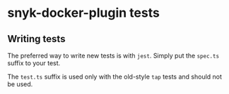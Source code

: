 # snyk-docker-plugin tests

## Writing tests

The preferred way to write new tests is with `jest`. Simply put the `spec.ts` suffix to your test.

The `test.ts` suffix is used only with the old-style `tap` tests and should not be used.
